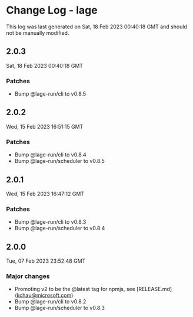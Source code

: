 # Change Log - lage

This log was last generated on Sat, 18 Feb 2023 00:40:18 GMT and should not be manually modified.

<!-- Start content -->

## 2.0.3

Sat, 18 Feb 2023 00:40:18 GMT

### Patches

- Bump @lage-run/cli to v0.8.5

## 2.0.2

Wed, 15 Feb 2023 16:51:15 GMT

### Patches

- Bump @lage-run/cli to v0.8.4
- Bump @lage-run/scheduler to v0.8.5

## 2.0.1

Wed, 15 Feb 2023 16:47:12 GMT

### Patches

- Bump @lage-run/cli to v0.8.3
- Bump @lage-run/scheduler to v0.8.4

## 2.0.0

Tue, 07 Feb 2023 23:52:48 GMT

### Major changes

- Promoting v2 to be the @latest tag for npmjs, see [RELEASE.md] (kchau@microsoft.com)
- Bump @lage-run/cli to v0.8.2
- Bump @lage-run/scheduler to v0.8.3
